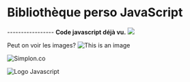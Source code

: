 
<h1> Bibliothèque perso JavaScript</h1>
-----------------
<strong>Code javascript déjà vu.</strong>
<img src="https://cdn.iconscout.com/icon/free/png-256/javascript-2752148-2284965.png">

Peut on voir les images?
![This is an image](https://myoctocat.com/assets/images/base-octocat.svg)

![Simplon.co](http://simplon.co/wp-content/uploads/2015/04/if-coder-keep-coding-else-learn-with-simplon-2-600x675.png)


![Logo Javascript](https://cdn.iconscout.com/icon/free/png-256/javascript-2752148-2284965.png)